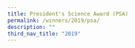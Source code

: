 ```yaml
---
title: President's Science Award (PSA)
permalink: /winners/2019/psa/
description: ""
third_nav_title: "2019"
---
```

